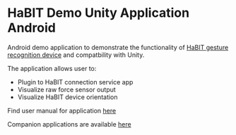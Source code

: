# HaBIT Demo Unity Application Android

Android demo application to demonstrate the functionality of [HaBIT gesture recognition device](http://www.biointeractivetech.com/habit) and compatbility with Unity.

The application allows user to:

- Plugin to HaBIT connection service app
- Visualize raw force sensor output
- Visualize HaBIT device orientation

Find user manual for application [here](https://github.com/BioInteractiveTechnologies/HaBIT-Demo-Unity-Application-Android/blob/master/Unity%20Gesture%20Recognition%20App%20User%20Manual.pdf) 

Companion applications are available [here](https://github.com/BioInteractiveTechnologies/HaBIT-Demo-Applications-Android)

